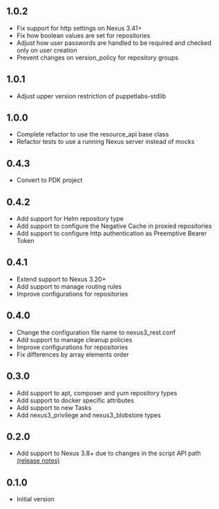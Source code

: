 ## 1.0.2
- Fix support for http settings on Nexus 3.41+
- Fix how boolean values are set for repositories
- Adjust how user passwords are handled to be required and checked only on user creation
- Prevent changes on version_policy for repository groups

## 1.0.1
- Adjust upper version restriction of puppetlabs-stdlib

## 1.0.0
- Complete refactor to use the resource_api base class
- Refactor tests to use a running Nexus server instead of mocks

## 0.4.3
- Convert to PDK project

## 0.4.2
- Add support for Helm repository type
- Add support to configure the Negative Cache in proxied repositories
- Add support to configure http authentication as Preemptive Bearer Token

## 0.4.1
- Extend support to Nexus 3.20+
- Add support to manage routing rules
- Improve configurations for repositories

## 0.4.0
- Change the configuration file name to nexus3_rest.conf
- Add support to manage cleanup policies
- Improve configurations for repositories
- Fix differences by array elements order

## 0.3.0
- Add support to apt, composer and yum repository types
- Add support to docker specific attributes
- Add support to new Tasks
- Add nexus3_privilege and nexus3_blobstore types

## 0.2.0
- Add support to Nexus 3.8+ due to changes in the script API path [(release notes)](https://help.sonatype.com/repomanager3/release-notes/2018-release-notes#id-2018ReleaseNotes-RepositoryManager3.8.0)

## 0.1.0
- Initial version
